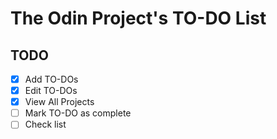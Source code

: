 # The Odin Project's TO-DO List
## TODO
- [X] Add TO-DOs
- [X] Edit TO-DOs
- [X] View All Projects
- [ ] Mark TO-DO as complete
- [ ] Check list

